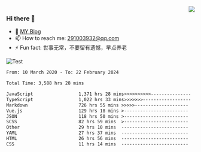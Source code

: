 <img align='right' src='https://github-readme-stats.vercel.app/api?username=niaogege&show_icons=true&theme=radical'/>

### Hi there 👋

- 🌱 [MY Blog](https://bythewayer.com/)
- 📫 How to reach me: 291003932@qq.com
- ⚡ Fun fact:  世事无常，不要留有遗憾，早点养老

![Test](https://github-readme-stats.vercel.app/api/top-langs/?username=niaogege&layout=compact)

<!--START_SECTION:waka-->

```txt
From: 10 March 2020 - To: 22 February 2024

Total Time: 3,588 hrs 28 mins

JavaScript                 1,371 hrs 28 mins>>>>>>>>>>---------------   38.22 %
TypeScript                 1,022 hrs 33 mins>>>>>>>------------------   28.50 %
Markdown                   726 hrs 55 mins >>>>>--------------------   20.26 %
Vue.js                     129 hrs 18 mins >------------------------   03.60 %
JSON                       118 hrs 50 mins >------------------------   03.31 %
SCSS                       82 hrs 59 mins  >------------------------   02.31 %
Other                      29 hrs 10 mins  -------------------------   00.81 %
YAML                       27 hrs 37 mins  -------------------------   00.77 %
HTML                       26 hrs 56 mins  -------------------------   00.75 %
CSS                        11 hrs 14 mins  -------------------------   00.31 %
```

<!--END_SECTION:waka-->

